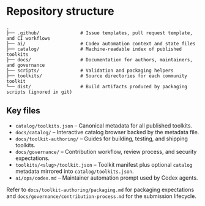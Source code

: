 # Repository structure

```
.
├── .github/               # Issue templates, pull request template, and CI workflows
├── ai/                    # Codex automation context and state files
├── catalog/               # Machine-readable index of published toolkits
├── docs/                  # Documentation for authors, maintainers, and governance
├── scripts/               # Validation and packaging helpers
├── toolkits/              # Source directories for each community toolkit
└── dist/                  # Build artifacts produced by packaging scripts (ignored in git)
```

## Key files

- `catalog/toolkits.json` – Canonical metadata for all published toolkits.
- `docs/catalog/` – Interactive catalog browser backed by the metadata file.
- `docs/toolkit-authoring/` – Guides for building, testing, and shipping toolkits.
- `docs/governance/` – Contribution workflow, review process, and security expectations.
- `toolkits/<slug>/toolkit.json` – Toolkit manifest plus optional `catalog` metadata mirrored into `catalog/toolkits.json`.
- `ai/ops/codex.md` – Maintainer automation prompt used by Codex agents.

Refer to `docs/toolkit-authoring/packaging.md` for packaging expectations and `docs/governance/contribution-process.md` for the submission lifecycle.
